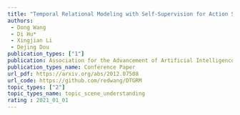 ```yaml
---  
title: "Temporal Relational Modeling with Self-Supervision for Action Segmentation"  
authors:  
 - Dong Wang  
 - Di Hu*
 - Xingjian Li  
 - Dejing Dou 
publication_types: ["1"]  
publication: Association for the Advancement of Artificial Intelligence(AAAI) 2021   
publication_types_name: Conference Paper  
url_pdf: https://arxiv.org/abs/2012.07508  
url_code: https://github.com/redwang/DTGRM  
topic_types: ["2"]
topic_types_name: topic_scene_understanding
rating : 2021_01_01
---  
```

